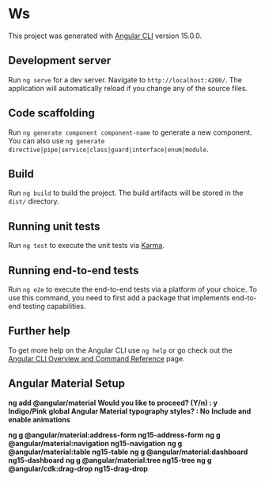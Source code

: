 # Ws

This project was generated with [Angular CLI](https://github.com/angular/angular-cli) version 15.0.0.

## Development server

Run `ng serve` for a dev server. Navigate to `http://localhost:4200/`. The application will automatically reload if you change any of the source files.

## Code scaffolding

Run `ng generate component component-name` to generate a new component. You can also use `ng generate directive|pipe|service|class|guard|interface|enum|module`.

## Build

Run `ng build` to build the project. The build artifacts will be stored in the `dist/` directory.

## Running unit tests

Run `ng test` to execute the unit tests via [Karma](https://karma-runner.github.io).

## Running end-to-end tests

Run `ng e2e` to execute the end-to-end tests via a platform of your choice. To use this command, you need to first add a package that implements end-to-end testing capabilities.

## Further help

To get more help on the Angular CLI use `ng help` or go check out the [Angular CLI Overview and Command Reference](https://angular.io/cli) page.



## Angular Material Setup
__ng add @angular/material__
__Would you like to proceed? (Y/n) : y__
  __Indigo/Pink__
  __global Angular Material typography styles? : No__
  __Include and enable animations__

__ng g @angular/material:address-form ng15-address-form__
__ng g @angular/material:navigation ng15-navigation__
__ng g @angular/material:table ng15-table__
__ng g @angular/material:dashboard ng15-dashboard__
__ng g @angular/material:tree ng15-tree__
__ng g @angular/cdk:drag-drop ng15-drag-drop__
